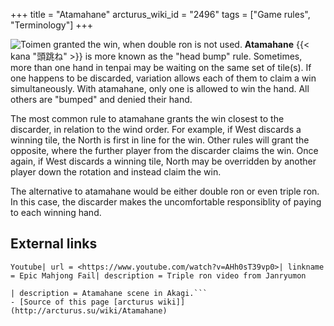+++
title = "Atamahane"
arcturus_wiki_id = "2496"
tags = ["Game rules", "Terminology"]
+++

![Toimen granted [the win](http://tenhou.net/0/?log=2015011712gm-000b-18445-4f89034e&tw=0&ts=4), when double ron is not used.](Atama_ron.png "Toimen granted the win, when double ron is not used.")
**Atamahane** {{< kana "頭跳ね" >}} is more known as the "head bump" rule. Sometimes, more than one
hand in tenpai may be waiting on the same set of tile(s). If one happens to be discarded, variation
allows each of them to claim a win simultaneously. With atamahane, only one is allowed to win the
hand. All others are "bumped" and denied their hand.

The most common rule to atamahane grants the win closest to the discarder, in relation to the wind
order. For example, if West discards a winning tile, the North is first in line for the win. Other
rules will grant the opposite, where the further player from the discarder claims the win. Once
again, if West discards a winning tile, North may be overridden by another player down the rotation
and instead claim the win.

The alternative to atamahane would be either double ron or even triple ron. In this case, the
discarder makes the uncomfortable responsiblity of paying to each winning hand.

## External links

`Youtube| url = <https://www.youtube.com/watch?v=AHh0sT39vp0>| linkname = Epic Mahjong Fail| description = Triple ron video from Janryumon`

````Youtube| url = <https://www.youtube.com/watch?v=xIOzGhaz2sg>| linkname = Washizu Goes Through a Variety of motions
| description = Atamahane scene in Akagi.```
- [Source of this page [arcturus wiki]](http://arcturus.su/wiki/Atamahane)
````
